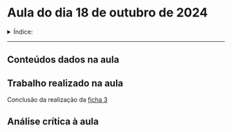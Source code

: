 # Aula do dia 18 de outubro de 2024

<details>

<summary>Índice:</summary>

1. [Conteúdos dados na aula](#conteúdos-dados-na-aula)
2. [Trabalho realizado na aula](#trabalho-realizado-na-aula)
3. [Análise crítica à aula](#análise-crítica-à-aula)

</details>

---

## Conteúdos dados na aula

## Trabalho realizado na aula

Conclusão da realização da [ficha 3](../trabalhos/D1_PedroAlmeida_Ficha03.py)

## Análise crítica à aula

